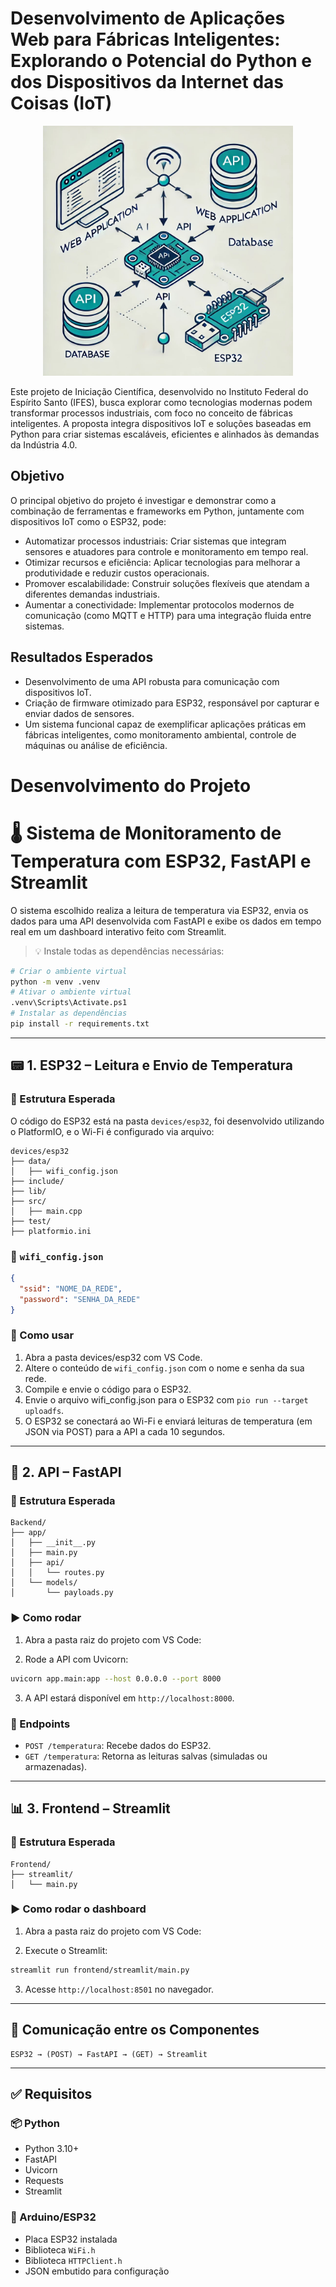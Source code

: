 # Desenvolvimento de Aplicações Web para Fábricas Inteligentes: Explorando o Potencial do Python e dos Dispositivos da Internet das Coisas (IoT)

<p align="center"><img src="docs/imagens/diagrama-geral-do-projeto.jpg" height="400"></p>

Este projeto de Iniciação Científica, desenvolvido no Instituto Federal do Espírito Santo (IFES), busca explorar como tecnologias modernas podem 
transformar processos industriais, com foco no conceito de fábricas inteligentes. A proposta integra dispositivos IoT e soluções baseadas em Python 
para criar sistemas escaláveis, eficientes e alinhados às demandas da Indústria 4.0.

## Objetivo
O principal objetivo do projeto é investigar e demonstrar como a combinação de ferramentas e frameworks em Python, juntamente com dispositivos IoT 
como o ESP32, pode:
- Automatizar processos industriais: Criar sistemas que integram sensores e atuadores para controle e monitoramento em tempo real.
- Otimizar recursos e eficiência: Aplicar tecnologias para melhorar a produtividade e reduzir custos operacionais.
- Promover escalabilidade: Construir soluções flexíveis que atendam a diferentes demandas industriais.
- Aumentar a conectividade: Implementar protocolos modernos de comunicação (como MQTT e HTTP) para uma integração fluida entre sistemas.

## Resultados Esperados
- Desenvolvimento de uma API robusta para comunicação com dispositivos IoT.
- Criação de firmware otimizado para ESP32, responsável por capturar e enviar dados de sensores.
- Um sistema funcional capaz de exemplificar aplicações práticas em fábricas inteligentes, como monitoramento ambiental, controle de máquinas 
ou análise de eficiência.

# Desenvolvimento do Projeto

# 🌡️ Sistema de Monitoramento de Temperatura com ESP32, FastAPI e Streamlit

O sistema escolhido realiza a leitura de temperatura via ESP32, envia os dados para uma API desenvolvida com FastAPI e exibe os dados em tempo real em um dashboard interativo feito com Streamlit.

>💡 Instale todas as dependências necessárias:
```bash
# Criar o ambiente virtual
python -m venv .venv
# Ativar o ambiente virtual
.venv\Scripts\Activate.ps1
# Instalar as dependências
pip install -r requirements.txt 
```

---

## 📟 1. ESP32 – Leitura e Envio de Temperatura

### 📁 Estrutura Esperada
O código do ESP32 está na pasta `devices/esp32`, foi desenvolvido utilizando o PlatformIO, e o Wi-Fi é configurado via arquivo:

```
devices/esp32
├── data/
│   ├── wifi_config.json
├── include/
├── lib/
├── src/
│   ├── main.cpp
├── test/
├── platformio.ini

```

### 📄 `wifi_config.json`
```json
{
  "ssid": "NOME_DA_REDE",
  "password": "SENHA_DA_REDE"
}
```

### 🔧 Como usar
1. Abra a pasta devices/esp32 com VS Code.
2. Altere o conteúdo de `wifi_config.json` com o nome e senha da sua rede.
3. Compile e envie o código para o ESP32.
4. Envie o arquivo wifi_config.json para o ESP32 com `pio run --target uploadfs`.
5. O ESP32 se conectará ao Wi-Fi e enviará leituras de temperatura (em JSON via POST) para a API a cada 10 segundos.

---

## 🧠 2. API – FastAPI

### 📁 Estrutura Esperada
```
Backend/
├── app/
│   ├── __init__.py
│   ├── main.py
│   ├── api/
│   │   └── routes.py
│   └── models/
│       └── payloads.py
```

### ▶️ Como rodar
1. Abra a pasta raiz do projeto com VS Code:

2. Rode a API com Uvicorn:
```bash
uvicorn app.main:app --host 0.0.0.0 --port 8000 
```

3. A API estará disponível em `http://localhost:8000`.

### 🔗 Endpoints
- `POST /temperatura`: Recebe dados do ESP32.
- `GET /temperatura`: Retorna as leituras salvas (simuladas ou armazenadas).

---

## 📊 3. Frontend – Streamlit

### 📁 Estrutura Esperada
```
Frontend/
├── streamlit/
│   └── main.py
```

### ▶️ Como rodar o dashboard
1. Abra a pasta raiz do projeto com VS Code:

2. Execute o Streamlit:
```bash
streamlit run frontend/streamlit/main.py 
```

3. Acesse `http://localhost:8501` no navegador.

---

## 📡 Comunicação entre os Componentes

```
ESP32 → (POST) → FastAPI → (GET) → Streamlit
```

---

## ✅ Requisitos

### 📦 Python
- Python 3.10+
- FastAPI
- Uvicorn
- Requests
- Streamlit

### 🔌 Arduino/ESP32
- Placa ESP32 instalada
- Biblioteca `WiFi.h`
- Biblioteca `HTTPClient.h`
- JSON embutido para configuração
